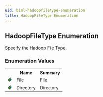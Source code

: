 ```yaml
---
uid: biml-hadoopfiletype-enumeration
title: HadoopFileType Enumeration
---
```


## HadoopFileType Enumeration

<div class="LanguageSummary"><div class ="SummaryItem">Specify the Hadoop File Type.</div></div>
<div class="EnumValueGroup">

### Enumeration Values

<table id="EnumValue" class="MemberList"><tbody><tr><th class="MemberTypeIconColumnHeader">&nbsp;</th><th class="MemberNameColumnHeader">Name</th><th class="MemberSummaryColumnHeader">Summary</th></tr><tr class="cd0"><td align="center" class="MemberTypeIcon"><img src="enumValue.png"></img></td><td class="MemberName">File</td><td class="MemberSummary"><div class ="SummaryItem">File</div></td></tr><tr class="cd1"><td align="center" class="MemberTypeIcon"><img src="enumValue.png"></img></td><td class="MemberName">Directory</td><td class="MemberSummary"><div class ="SummaryItem">Directory</div></td></tr></tbody></table>
</div>